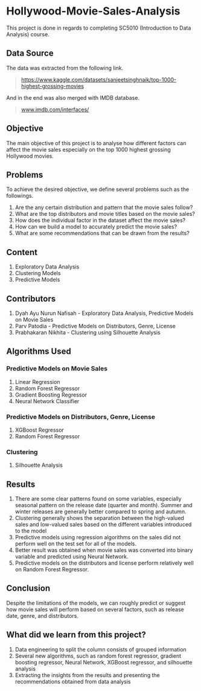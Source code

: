 # Hollywood-Movie-Sales-Analysis
This project is done in regards to completing SC5010 (Introduction to Data Analysis) course.

## Data Source
The data was extracted from the following link.
> https://www.kaggle.com/datasets/sanjeetsinghnaik/top-1000-highest-grossing-movies

And in the end was also merged with IMDB database.
> www.imdb.com/interfaces/

## Objective
The main objective of this project is to analyse how different factors can affect the movie sales especially on the top 1000 highest grossing Hollywood movies.

## Problems
To achieve the desired objective, we define several problems such as the followings.
1. Are the any certain distribution and pattern that the movie sales follow?
2. What are the top distributors and movie titles based on the movie sales?
3. How does the individual factor in the dataset affect the movie sales?
4. How can we build a model to accurately predict the movie sales?
5. What are some recommendations that can be drawn from the results?

## Content
1. Exploratory Data Analysis
2. Clustering Models
3. Predictive Models

## Contributors
1. Dyah Ayu Nurun Nafisah - Exploratory Data Analysis, Predictive Models on Movie Sales
2. Parv Patodia - Predictive Models on Distributors, Genre, License
3. Prabhakaran Nikhita - Clustering using Silhouette Analysis

## Algorithms Used
### Predictive Models on Movie Sales
1. Linear Regression
2. Random Forest Regressor
3. Gradient Boosting Regressor
4. Neural Network Classifier
### Predictive Models on Distributors, Genre, License
1. XGBoost Regressor
2. Random Forest Regressor
### Clustering
1. Silhouette Analysis

## Results
1. There are some clear patterns found on some variables, especially seasonal pattern on the release date (quarter and month). Summer and winter releases are generally better compared to spring and autumn.
2. Clustering generally shows the separation between the high-valued sales and low-valued sales based on the different variables introduced to the model
3. Predictive models using regression algorithms on the sales did not perform well on the test set for all of the models.
4. Better result was obtained when movie sales was converted into binary variable and predicted using Neural Network.
4. Predictive models on the distributors and license perform relatively well on Random Forest Regressor.

## Conclusion
Despite the limitations of the models, we can roughly predict or suggest how movie sales will perform based on several factors, such as release date, genre, and distributors.

## What did we learn from this project?
1. Data engineering to split the column consists of grouped information
2. Several new algorithms, such as random forest regressor, gradient boosting regressor, Neural Network, XGBoost regressor, and silhouette analysis
3. Extracting the insights from the results and presenting the recommendations obtained from data analysis
